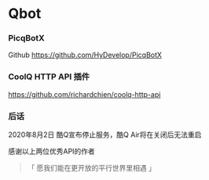 # Qbot

### PicqBotX
Github https://github.com/HyDevelop/PicqBotX

### CoolQ HTTP API 插件
https://github.com/richardchien/coolq-http-api

### 后话
2020年8月2日
酷Q宣布停止服务，酷Q Air将在关闭后无法重启

感谢以上两位优秀API的作者


> 「 愿我们能在更开放的平行世界里相遇 」
